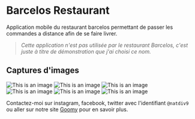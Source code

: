 # **Barcelos Restaurant**

Application mobile du restaurant barcelos permettant de passer les commandes a distance afin de se faire livrer.

> _Cette application n'est pas utilisée par le restaurant Barcelos, c'est juste à titre de démonstration que j'ai choisi ce nom._

## Captures d'images
![This is an image](screenshot/flutter_01.png)
![This is an image](screenshot/flutter_02.png)
![This is an image](screenshot/flutter_03.png)
![This is an image](screenshot/flutter_01_.png)
![This is an image](screenshot/flutter_07.png)
![This is an image](screenshot/flutter_08.png)

Contactez-moi sur instagram, facebook, twitter avec l'identifiant `@natdiv9` ou aller sur notre site 
[Goomy](https://goomy.tech) pour en savoir plus.
